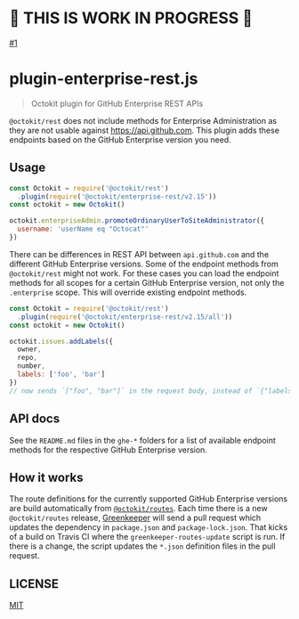 # 🚧 THIS IS WORK IN PROGRESS 🚧

[#1](https://github.com/octokit/plugin-enterprise-rest.js)

# plugin-enterprise-rest.js

> Octokit plugin for GitHub Enterprise REST APIs

`@octokit/rest` does not include methods for Enterprise Administration as they are not usable against https://api.github.com. This plugin adds these endpoints based on the GitHub Enterprise version you need.

## Usage

```js
const Octokit = require('@octokit/rest')
  .plugin(require('@octokit/enterprise-rest/v2.15'))
const octokit = new Octokit()

octokit.enterpriseAdmin.promoteOrdinaryUserToSiteAdministrator({
  username: 'userName eq "Octocat"'
})
```

There can be differences in REST API between `api.github.com` and the different GitHub Enterprise versions. Some of the endpoint methods from `@octokit/rest` might not work. For these cases you can load the endpoint methods for all scopes for a certain GitHub Enterprise version, not only the `.enterprise` scope. This will override existing endpoint methods.

```js
const Octokit = require('@octokit/rest')
  .plugin(require('@octokit/enterprise-rest/v2.15/all'))
const octokit = new Octokit()

octokit.issues.addLabels({
  owner,
  repo,
  number,
  labels: ['foo', 'bar']
})
// now sends `["foo", "bar"]` in the request body, instead of `{"labels": ["foo", "bar"]}`
```

## API docs

See the `README.md` files in the `ghe-*` folders for a list of available endpoint methods for the respective GitHub Enterprise version.

## How it works

The route definitions for the currently supported GitHub Enterprise versions are build automatically from [`@octokit/routes`](https://github.com/octokit/routes). Each time there is a new `@octokit/routes` release, [Greenkeeper](https://greenkeeper.io/) will send a pull request which updates the dependency in `package.json` and `package-lock.json`. That kicks of a build on Travis CI where the `greenkeeper-routes-update` script is run. If there is a change, the script updates the `*.json` definition files in the pull request.

## LICENSE

[MIT](LICENSE)

